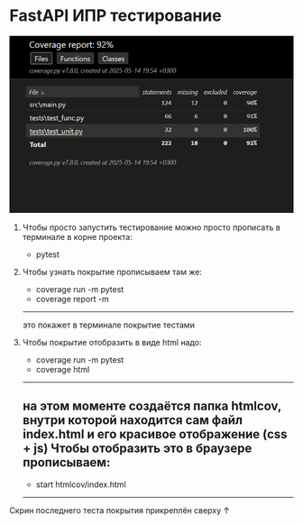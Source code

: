 # FastAPI ИПР тестирование
![alt text](https://github.com/Neckser/FastAPI_tests/blob/main/htmlcov/%D0%9F%D0%BE%D0%BA%D1%80%D1%8B%D1%82%D0%B8%D0%B5%20%D1%82%D0%B5%D1%81%D1%82%D0%B0%D0%BC%D0%B8.png)

1) Чтобы просто запустить тестирование можно просто прописать в терминале в корне проекта:
   * pytest
2) Чтобы узнать покрытие прописываем там же:
   * coverage run -m pytest
   * coverage report -m
   ---------------
   это покажет в терминале покрытие тестами

3) Чтобы покрытие отобразить в виде html надо:
   * coverage run -m pytest
   * coverage html
   ---------------
   на этом моменте создаётся папка htmlcov, внутри которой находится сам файл index.html и его красивое отображение (css + js)
   Чтобы отобразить это в браузере прописываем:
   ---------------
   * start htmlcov/index.html
   ---------------
Скрин последнего теста покрытия прикреплён сверху ↑ 
